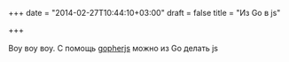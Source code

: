 +++
date = "2014-02-27T10:44:10+03:00"
draft = false
title = "Из Go в js"

+++

<p><span style="line-height: 1.6em;">Воу воу воу. С помощь&nbsp;<a href="https://github.com/gopherjs/gopherjs">gopherjs</a>&nbsp;можно из Go делать js</span></p>

